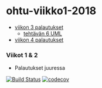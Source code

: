 # ohtu-viikko1-2018

- [viikon 3 palautukset](https://github.com/hajame/ohtu-viikko1-2018/tree/master/viikko3)
  - [tehtävän 6 UML](https://github.com/hajame/ohtu-viikko1-2018/blob/master/viikko3/LoginCucumber/viikko3_teht6_UML.jpg)
- [viikon 4 palautukset](https://github.com/hajame/ohtu-viikko1-2018/tree/master/viikko4)

### Viikot 1 & 2

- Palautukset juuressa

[![Build Status](https://travis-ci.org/hajame/ohtu-viikko1-2018.svg?branch=master)](https://travis-ci.org/hajame/ohtu-viikko1-2018) [![codecov](https://codecov.io/gh/hajame/ohtu-viikko1-2018/branch/master/graph/badge.svg)](https://codecov.io/gh/hajame/ohtu-viikko1-2018)


